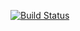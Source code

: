 [![Build Status](https://travis-ci.org/krishnachaganti/travis_test.svg?branch=master)](https://travis-ci.org/krishnachaganti/travis_test)
